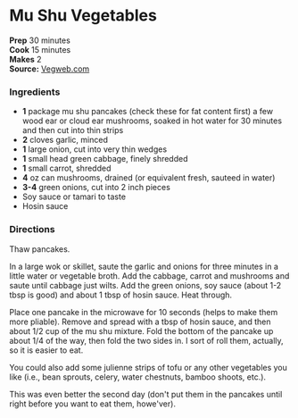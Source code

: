 #  Mu Shu Vegetables

**Prep** 30 minutes  
**Cook** 15 minutes  
**Makes** 2   
**Source:** [Vegweb.com](http://www.vegweb.com/recipes/mu-shu-vegetables)

###  Ingredients

  *  **1** package mu shu pancakes (check these for fat content first) a few wood ear or cloud ear mushrooms, soaked in hot water for 30 minutes and then cut into thin strips
  *   **2** cloves garlic, minced
  *   **1** large onion, cut into very thin wedges
  *   **1** small head green cabbage, finely shredded
  *   **1** small carrot, shredded
  *   **4** oz can mushrooms, drained (or equivalent fresh, sauteed in water)
  *   **3-4** green onions, cut into 2 inch pieces
  * Soy sauce or tamari to taste
  * Hosin sauce

###  Directions

Thaw pancakes.

In a large wok or skillet, saute the garlic and onions for three minutes in a
little water or vegetable broth. Add the cabbage, carrot and mushrooms and
saute until cabbage just wilts. Add the green onions, soy sauce (about 1-2
tbsp is good) and about 1 tbsp of hosin sauce. Heat through.

Place one pancake in the microwave for 10 seconds (helps to make them more
pliable). Remove and spread with a tbsp of hosin sauce, and then about 1/2 cup
of the mu shu mixture. Fold the bottom of the pancake up about 1/4 of the way,
then fold the two sides in. I sort of roll them, actually, so it is easier to
eat.

You could also add some julienne strips of tofu or any other vegetables you
like (i.e., bean sprouts, celery, water chestnuts, bamboo shoots, etc.).

This was even better the second day (don't put them in the pancakes until
right before you want to eat them, howe'ver).

